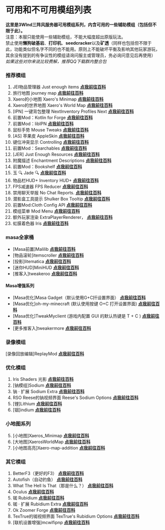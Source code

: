 # 可用和不可用模组列表
**这里是3WInd三阵风服务器可用模组系列，内含可用的一些辅助模组（包括但不限于此）。**  
注意：本服只能使用一些辅助模组，不能大幅度超出原版玩法。  
禁止使用**懒狗破基岩**、**打印机**、**seedcracker**以及**矿透**（同样也包括但不限于此，功能类似但名字不同的也不能用。原则上不能破坏平衡及影响其他玩家游玩，其余没有提到的有争议性的模组请询问服主或管理员，务必询问意见后再使用）  
*如果这些对你来说比较费解，推荐QQ下载群内整合包*  

### 推荐模组
1. JEI物品管理器 Just enough items [**点我前往百科**](https://www.mcmod.cn/class/459.html)
2. 旅行地图 journey map [**点我前往百科**](https://www.mcmod.cn/class/198.html)
3. Xaero的小地图 Xaero's Minimap [**点我前往百科**](https://www.mcmod.cn/class/1701.html)
4. Xaero的世界地图 Xaero's World Map [**点我前往百科**](https://www.mcmod.cn/class/1483.html)
5. [IPN] 一键背包整理 NextInventory Profiles Next [**点我前往百科**](https://www.mcmod.cn/class/4104.html)
6. 前置Mod：Kotlin for Forge [**点我前往百科**](https://www.mcmod.cn/class/2890.html)
7. 前置Mod：libIPN [**点我前往百科**](https://www.mcmod.cn/class/7713.html)
8. 鼠标手势 Mouse Tweaks [**点我前往百科**](https://www.mcmod.cn/class/1162.html)
9. [AS] 苹果皮 AppleSkin [**点我前往百科**](https://www.mcmod.cn/class/744.html)
10. 键位冲突显示 Controlling [**点我前往百科**](https://www.mcmod.cn/class/1191.html)
11. 前置Mod：Searchables [**点我前往百科**](https://www.mcmod.cn/class/11102.html)
12. [JER] Just Enough Resources [**点我前往百科**](https://www.mcmod.cn/class/855.html)
13. 附魔描述 Enchantment Descriptions [**点我前往百科**](https://www.mcmod.cn/class/1945.html)
14. 前置Mod：Bookshelf [**点我前往百科**](https://www.mcmod.cn/class/938.html)
15. 玉 🔍 Jade 🔍 [**点我前往百科**](https://www.mcmod.cn/class/3482.html)
16. 物品栏HUD+ Inventory HUD+ [**点我前往百科**](https://www.mcmod.cn/class/3395.html)
17. FPS减速器 FPS Reducer [**点我前往百科**](https://www.mcmod.cn/class/1815.html)
18. 禁用聊天举报 No Chat Reports. [**点我前往百科**](https://www.mcmod.cn/class/6756.html)
19. 潜影盒工具提示 Shulker Box Tooltip [**点我前往百科**](https://www.mcmod.cn/class/2611.html)
2. 前置Mod:Cloth Config API [**点我前往百科**](https://www.mcmod.cn/class/2346.html)
21. 模组菜单 Mod Menu [**点我前往百科**](https://www.mcmod.cn/class/1675.html)
22. 额外玩家渲染 ExtraPlayerRenderer， [**点我前往百科**](https://www.mcmod.cn/class/2374.html)
23. 虹膜着色器 Iris  [**点我前往百科**](https://www.mcmod.cn/class/3697.html)
### masa全家桶 
- [Masa前置]Malilib  [**点我前往百科**](https://www.mcmod.cn/class/6459.html)
- [物品滚轮]itemscroller [**点我前往百科**](https://www.mcmod.cn/class/1529.html)
- [投影]litematica [**点我前往百科**](https://www.mcmod.cn/class/2261.html)
- [迷你HUD]MiniHUD [**点我前往百科**](https://www.mcmod.cn/class/2311.html)
- [推客入]tweakeroo [**点我前往百科**](https://www.mcmod.cn/class/2230.html)
#### Masa增强系列
- [Masa优化]Masa Gadget（默认使用G+C扦设置界面）  [**点我前往百科**](https://www.mcmod.cn/class/4203.html)
- [Masa优化]oh-my-minecraft (默认使用按键 O+C 打开设置界面)  [**点我前往百科**](https://www.mcmod.cn/class/4189.html)
- [Masa优化]TweakMyclient (游戏内配置 GUI 的默认热键是 T + C )  [**点我前往百科**](https://www.mcmod.cn/class/4139.html)
- [更多推客入]tweakermore [**点我前往百科**](https://www.mcmod.cn/class/5771.html)

### 录像模组 
[录像回放编辑]ReplayMod [**点我前往百科**](https://www.mcmod.cn/class/1203.html)

### 优化模组
1. Iris Shaders 光影 [**点我前往百科**](https://www.mcmod.cn/class/3697.html)
2. [钠模组]Sodium  [**点我前往百科**](https://www.mcmod.cn/class/2785.html)
3. 钠 · 扩展 Sodium Extra [**点我前往百科**](https://www.mcmod.cn/class/3701.html)
4. RSO Reese的钠视频界面 Reese's Sodium Options [**点我前往百科**](https://www.mcmod.cn/class/4905.html)
4. [锂]Lithium  [**点我前往百科**](https://www.mcmod.cn/class/2292.html)
5. [铟]indium  [**点我前往百科**](https://www.mcmod.cn/class/3413.html)  
### 小地图系列
5. [小地图]Xaeros_Minimap  [**点我前往百科**](https://www.mcmod.cn/class/1701.html)
6. [大地图]XaerosWorldMap  [**点我前往百科**](https://www.mcmod.cn/class/1483.html)
7. [小地图高亮]Xaero-map-addition [**点我前往百科**](https://www.mcmod.cn/class/5452.html)
### 其它模组
1. BetterF3（更好的F3） [**点我前往百科**](https://www.mcmod.cn/class/3525.html)
2. Autofish（自动钓鱼） [**点我前往百科**](https://www.mcmod.cn/class/262.html)
3. What The Hell Is That（那是什么？） [**点我前往百科**](https://www.mcmod.cn/class/3471.html)
4. Oculus [**点我前往百科**](https://www.mcmod.cn/class/5741.html)
5. 铷 Rubidium [**点我前往百科**](https://www.mcmod.cn/class/5608.html)
6. 铷 · 扩展 Rubidium Extra [**点我前往百科**](https://www.mcmod.cn/class/7180.html)
7. Ok Zoomer Forge [**点我前往百科**](https://www.mcmod.cn/class/6864.html)
8. TexTrue的铷视频界面 TexTrue's Rubidium Options [**点我前往百科**](https://www.mcmod.cn/class/7329.html)
9. [联机设置增强]mcwifipnp  [**点我前往百科**](https://www.mcmod.cn/class/4498.html)
